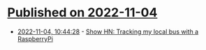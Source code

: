 # [Published on 2022-11-04](index.md)

* [2022-11-04, 10:44:28](https://news.ycombinator.com/item?id=33464492) - [Show HN: Tracking my local bus with a RaspberryPi](https://purplehoisin.com/i-built-a-bus-clock-with-a-raspberry-pi/)
